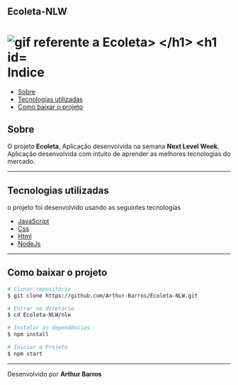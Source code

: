 ## Ecoleta-NLW
<h1>
  <img src="https://ik.imagekit.io/xlj9cejf8v/ecoleta_Ep3FMHv7g.gif" alt="gif referente a Ecoleta>
</h1>
                                                                          
# Indice
- [Sobre](#-sobre)
- [Tecnologias utilizadas](#-tecnologias-utilizadas)
- [Como baixar o projeto](#-como-baixar-o-projeto)

## Sobre

O projeto **Ecoleta**, Aplicação desenvolvida na semana **Next Level Week**, Aplicação desenvolvida com intuito de aprender as melhores tecnologias do mercado.

---

## Tecnologias utilizadas

o projeto foi desenvolvido usando as seguintes tecnologias

- [JavaScript](https://developer.mozilla.org/pt-BR/docs/Web/JavaScript)
- [Css](https://www.w3schools.com/Css/)
- [Html](https://www.w3schools.com/html/)
- [NodeJs](https://nodejs.org/en/)

---

## Como baixar o projeto

```bash
# Clonar repositório
$ git clone https://github.com/Arthur-Barros/Ecoleta-NLW.git

# Entrar no diretório
$ cd Ecoleta-NLW/nlw

# Instalar as dependências
$ npm install

# Iniciar o Projeto
$ npm start

```
---

Desenvolvido por **Arthur Barros**
